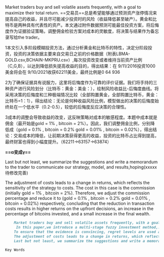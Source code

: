 Market traders buy and sell volatile assets frequently, with a goal to maximize their total return. ==交易员==总是希望能够通过预测资产涨停情况来提高自己的收益，并且尽可能减少投资时的风险（收益降低甚至破产）。黄金和比特币是两种具有代表性的资产。本文通过附件数据预测可能最佳投资方案，将后悔度作为证据验证策略，调整佣金检验方案对成本的灵敏度，将决策与结果作为备忘录写给the trader。

1本文引入多阶段模糊投资方法，通过分析黄金和比特币的特性，决定分阶段投资，投资的决策依据主要来自交易日之前的价格数据（附表LBMA-GOLD.csv,BCHAIN-MKPRU.csv）,每次投资改变或者维持当前资产比例（C,G,B），以达到降低损失提高收益的目的，得出结果：在 9/11/2016投资1000美金将会在 9/10/2021收获62211美金，最终比例是0 64 936

2为了确保证据具有说服力，这里将后悔度作为可靠的评价证据。我们将手持的三种资产进行风险划分（比特币：黄金：美金：），绘制风险收益比-后悔度曲线。将采用决策的后悔度和三种极端情况比较（全部购置黄金，全部购置比特币，黄金：比特币=1：1），得出结论：无论是何种收益风险比例，模型做出的决策的后悔度始终处在一个低水平（0.2-0.5），较低的后悔度反应决策的合理性。

3成本的调整会导致收益的改变，这反映策略对成本的敏感程度。本题中成本就是佣金（最开始是gold = 1% , bitcoin = 2%）。因此，我们调整佣金比例，分别降低成（gold = 0.1% , bitcoin = 0.2%  gold = 0.01% , bitcoin = 0.02%），得出结论：交易成本的降低，让前期决策获得更高的收益，投资的比特币占比得到提高，最终财富也得到小幅度提升。（62211->63157->63874）

**==α变成γ==**

Last but not least, we summarize the suggestions and write a memorandum to the trader to communicate our strategy, model, and results,hoping(xxxxx待修改完善)

The adjustment of costs leads to a change in returns, which reflects the sensitivity of the strategy to costs. The cost in this case is the commission (initially gold = 1% , bitcoin = 2%). Therefore, we adjust the commission percentage and reduce it to (gold = 0.1% , bitcoin = 0.2% gold = 0.01% , bitcoin = 0.02%) respectively, concluding that the reduction in transaction costs results in higher returns on the upfront decisions, an increase in the percentage of bitcoins invested, and a small increase in the final wealth.



```markdown
	Market traders buy and sell volatile assets frequently, with a goal to maximize their total return. Traders are always looking to increase their returns by predicting asset ups and downs and minimizing the risk (lower returns or even bankruptcy) when investing. Gold and Bitcoin are two representative assets. In this paper, we use the attached data to predict the possible best investment scenarios, use the regret value as evidence to validate the strategy, adjust the commission to test the sensitivity of the scenarios to the cost, and write the model decision as a memo to the trader.
	 In this paper,we introduce a multi-stage fuzzy investment method,.By analyzing the characteristics of gold and bitcoin, we decide to invest in stages, the investment decision is mainly based on the price data before the trading day (schedule LBMA-GOLD.csv, BCHAIN-MKPRU.csv), each investment change or maintain the current asset ratio (C,G,B), in order to achieve the purpose of reducing losses and increasing returns The result: investing $1000 on 9/11/2016 will result in $62,211 on 9/10/2021, the final ratio is 0 64 931
	To ensure that the evidence is convincing, regret levels are used as reliable evaluation evidence. We divide the risk of the three assets in hand (bitcoin:high gold:mid cash:free) and plot the risk-return ratio-regret curve. The regret value of the adopted decision is compared with three extreme cases (all gold acquisition, all bitcoin acquisition, gold: bitcoin = 1:1).Here comes the conclusion: the regret level of the decisions made by the model is always at a low level (0.2-0.5), regardless of the return-risk ratio, and the lower regret value reflects the reasonableness of the decision.
	The adjustment of costs leads to a change in returns, which reflects the sensitivity of the strategy to costs. The cost in this case is the commission (initially γgold = 1% , γbitcoin = 2%). Therefore, we adjust the commission percentage and reduce it to (γgold = 0.1% , γbitcoin = 0.2% ;γgold = 0.01% , γbitcoin = 0.02%) respectively, concluding that the reduction in transaction costs results in higher returns on the upfront decisions, an increase in the percentage of bitcoins invested, and a small increase in the final wealth.(62211->63157->63874).
	Last but not least, we summarize the suggestions and write a memorandum to the trader to communicate our strategy, model, and results,hoping to bring a more perfect trading strategy.
	
Key Words 
```

